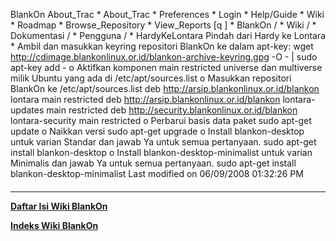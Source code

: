    BlankOn
 About_Trac
    * About_Trac
    * Preferences
    * Login
    * Help/Guide
    * Wiki
    * Roadmap
    * Browse_Repository
    * View_Reports
[q                 ]
    * BlankOn  /
    * Wiki  /
    * Dokumentasi  /
    * Pengguna  /
    * HardyKeLontara
Pindah dari Hardy ke Lontara
    * Ambil dan masukkan keyring repositori BlankOn ke dalam apt-key:
      wget http://cdimage.blankonlinux.or.id/blankon-archive-keyring.gpg -O - |
      sudo apt-key add -
          o Aktifkan komponen main restricted universe dan multiverse milik
            Ubuntu yang ada di /etc/apt/sources.list
          o Masukkan repositori BlankOn ke /etc/apt/sources.list
            deb http://arsip.blankonlinux.or.id/blankon lontara main restricted
            deb http://arsip.blankonlinux.or.id/blankon lontara-updates main
            restricted
            deb http://security.blankonlinux.or.id/blankon lontara-security
            main restricted
          o Perbarui basis data paket
            sudo apt-get update
          o Naikkan versi
            sudo apt-get upgrade
          o Install blankon-desktop untuk varian Standar dan jawab Ya untuk
            semua pertanyaan.
            sudo apt-get install blankon-desktop
          o Install blankon-desktop-minimalist untuk varian Minimalis dan jawab
            Ya untuk semua pertanyaan.
            sudo apt-get install blankon-desktop-minimalist
Last modified on 06/09/2008 01:32:26 PM
#### 
    
 
 
 
 
 
---
[**Daftar Isi Wiki BlankOn**](/DaftarIsi/README.md)
 
[**Indeks Wiki BlankOn**](/Indeks.md)
